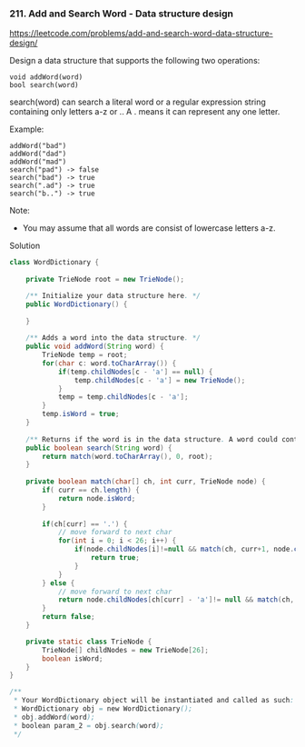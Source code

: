 ### 211. Add and Search Word - Data structure design

https://leetcode.com/problems/add-and-search-word-data-structure-design/

Design a data structure that supports the following two operations:
```
void addWord(word)
bool search(word)
```
search(word) can search a literal word or a regular expression string containing only letters a-z or .. A . means it can represent any one letter.

Example:
```
addWord("bad")
addWord("dad")
addWord("mad")
search("pad") -> false
search("bad") -> true
search(".ad") -> true
search("b..") -> true
```
Note:
- You may assume that all words are consist of lowercase letters a-z.

Solution

```java
class WordDictionary {
    
    private TrieNode root = new TrieNode();

    /** Initialize your data structure here. */
    public WordDictionary() {
        
    }
    
    /** Adds a word into the data structure. */
    public void addWord(String word) {
        TrieNode temp = root;
        for(char c: word.toCharArray()) {
            if(temp.childNodes[c - 'a'] == null) {
                temp.childNodes[c - 'a'] = new TrieNode();
            }
            temp = temp.childNodes[c - 'a'];
        }
        temp.isWord = true;
    }
    
    /** Returns if the word is in the data structure. A word could contain the dot character '.' to represent any one letter. */
    public boolean search(String word) {
        return match(word.toCharArray(), 0, root);
    }
    
    private boolean match(char[] ch, int curr, TrieNode node) {
        if( curr == ch.length) {
            return node.isWord;
        }
        
        if(ch[curr] == '.') {
            // move forward to next char
            for(int i = 0; i < 26; i++) {
                if(node.childNodes[i]!=null && match(ch, curr+1, node.childNodes[i])) {
                    return true;
                }
            }
        } else {
            // move forward to next char
            return node.childNodes[ch[curr] - 'a']!= null && match(ch, curr+1, node.childNodes[ch[curr] - 'a']);
        }
        return false;
    }

    private static class TrieNode {
        TrieNode[] childNodes = new TrieNode[26];
        boolean isWord;
    }
}

/**
 * Your WordDictionary object will be instantiated and called as such:
 * WordDictionary obj = new WordDictionary();
 * obj.addWord(word);
 * boolean param_2 = obj.search(word);
 */
```